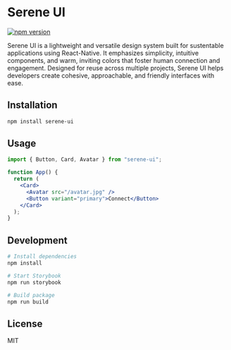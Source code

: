 # Serene UI

[![npm version](https://badge.fury.io/js/serene-ui.png?icon=si%3Anpm)](https://badge.fury.io/js/serene-ui)

Serene UI is a lightweight and versatile design system built for sustentable applications using React-Native. It emphasizes simplicity, intuitive components, and warm, inviting colors that foster human connection and engagement. Designed for reuse across multiple projects, Serene UI helps developers create cohesive, approachable, and friendly interfaces with ease.

## Installation

```bash
npm install serene-ui
```

## Usage

```jsx
import { Button, Card, Avatar } from "serene-ui";

function App() {
  return (
    <Card>
      <Avatar src="/avatar.jpg" />
      <Button variant="primary">Connect</Button>
    </Card>
  );
}
```

## Development

```bash
# Install dependencies
npm install

# Start Storybook
npm run storybook

# Build package
npm run build
```

## License

MIT
